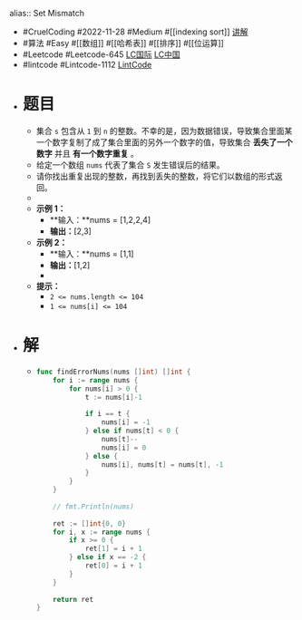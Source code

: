alias:: Set Mismatch

- #CruelCoding #2022-11-28 #Medium #[[indexing sort]] [讲解](https://youtu.be/lnAQB4__FDg)
- #算法 #Easy #[[数组]] #[[哈希表]] #[[排序]] #[[位运算]]
- #Leetcode #Leetcode-645 [LC国际](https://leetcode.com/problems/set-mismatch/) [LC中国](https://leetcode.cn/problems/set-mismatch/)
- #lintcode #Lintcode-1112 [LintCode](https://www.lintcode.com/problem/1112/)
- # 题目
	- 集合 `s` 包含从 `1` 到 `n` 的整数。不幸的是，因为数据错误，导致集合里面某一个数字复制了成了集合里面的另外一个数字的值，导致集合 **丢失了一个数字** 并且 **有一个数字重复** 。
	- 给定一个数组 `nums` 代表了集合 `S` 发生错误后的结果。
	- 请你找出重复出现的整数，再找到丢失的整数，将它们以数组的形式返回。
	-
	- **示例 1：**
		- **输入：**nums = [1,2,2,4]
		- **输出：**[2,3]
	- **示例 2：**
		- **输入：**nums = [1,1]
		- **输出：**[1,2]
		-
	- **提示：**
		- `2 <= nums.length <= 104`
		- `1 <= nums[i] <= 104`
- # 解
	- ```go
	  func findErrorNums(nums []int) []int {
	      for i := range nums {
	          for nums[i] > 0 {
	              t := nums[i]-1
	              
	              if i == t {
	                  nums[i] = -1
	              } else if nums[t] < 0 {
	                  nums[t]--
	                  nums[i] = 0
	              } else {
	                  nums[i], nums[t] = nums[t], -1
	              }
	          }
	      }
	      
	      // fmt.Println(nums)
	      
	      ret := []int{0, 0}
	      for i, x := range nums {
	          if x >= 0 {
	              ret[1] = i + 1
	          } else if x == -2 {
	              ret[0] = i + 1
	          }
	      }
	      
	      return ret
	  }
	  ```